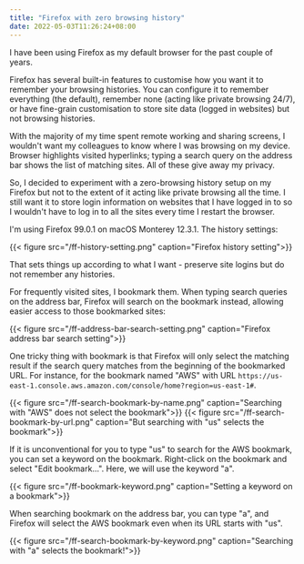 ```yaml
---
title: "Firefox with zero browsing history"
date: 2022-05-03T11:26:24+08:00
---
```

I have been using Firefox as my default browser for the past couple of years.

Firefox has several built-in features to customise how you want it to remember your browsing histories. You can configure it to remember everything (the default), remember none (acting like private browsing 24/7), or have fine-grain customisation to store site data (logged in websites) but not browsing histories.

With the majority of my time spent remote working and sharing screens, I wouldn't want my colleagues to know where I was browsing on my device. Browser highlights visited hyperlinks; typing a search query on the address bar shows the list of matching sites. All of these give away my privacy.

So, I decided to experiment with a zero-browsing history setup on my Firefox but not to the extent of it acting like private browsing all the time. I still want it to store login information on websites that I have logged in to so I wouldn't have to log in to all the sites every time I restart the browser.

I'm using Firefox 99.0.1 on macOS Monterey 12.3.1. The history settings:

{{< figure src="/ff-history-setting.png" caption="Firefox history setting">}}

That sets things up according to what I want - preserve site logins but do not remember any histories.

For frequently visited sites, I bookmark them. When typing search queries on the address bar, Firefox will search on the bookmark instead, allowing easier access to those bookmarked sites:

{{< figure src="/ff-address-bar-search-setting.png" caption="Firefox address bar search setting">}}

One tricky thing with bookmark is that Firefox will only select the matching result if the search query matches from the beginning of the bookmarked URL. For instance, for the bookmark named "AWS" with URL `https://us-east-1.console.aws.amazon.com/console/home?region=us-east-1#`.

{{< figure src="/ff-search-bookmark-by-name.png" caption="Searching with \"AWS\" does not select the bookmark">}}
{{< figure src="/ff-search-bookmark-by-url.png" caption="But searching with \"us\" selects the bookmark">}}

If it is unconventional for you to type "us" to search for the AWS bookmark, you can set a keyword on the bookmark. Right-click on the bookmark and select "Edit bookmark...". Here, we will use the keyword "a".

{{< figure src="/ff-bookmark-keyword.png" caption="Setting a keyword on a bookmark">}}

When searching bookmark on the address bar, you can type "a", and Firefox will select the AWS bookmark even when its URL starts with "us".

{{< figure src="/ff-search-bookmark-by-keyword.png" caption="Searching with \"a\" selects the bookmark!">}}
